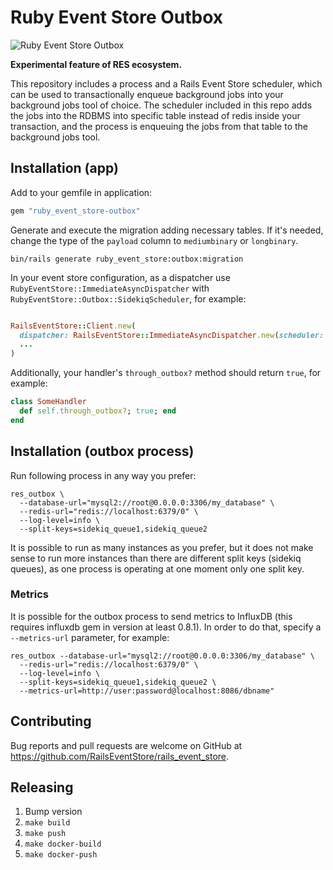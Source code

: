 # Ruby Event Store Outbox

![Ruby Event Store Outbox](https://github.com/RailsEventStore/rails_event_store/workflows/ruby_event_store-outbox/badge.svg)

**Experimental feature of RES ecosystem.**

This repository includes a process and a Rails Event Store scheduler, which can be used to transactionally enqueue background jobs into your background jobs tool of choice. The scheduler included in this repo adds the jobs into the RDBMS into specific table instead of redis inside your transaction, and the process is enqueuing the jobs from that table to the background jobs tool.

## Installation (app)

Add to your gemfile in application:

```ruby
gem "ruby_event_store-outbox"
```

Generate and execute the migration adding necessary tables. If it's needed, change the type of the `payload` column to `mediumbinary` or `longbinary`.

```
bin/rails generate ruby_event_store:outbox:migration
```

In your event store configuration, as a dispatcher use `RubyEventStore::ImmediateAsyncDispatcher` with `RubyEventStore::Outbox::SidekiqScheduler`, for example:

```ruby

RailsEventStore::Client.new(
  dispatcher: RailsEventStore::ImmediateAsyncDispatcher.new(scheduler: RubyEventStore::Outbox::SidekiqScheduler.new),
  ...
)
```

Additionally, your handler's `through_outbox?` method should return `true`, for example:

```ruby
class SomeHandler
  def self.through_outbox?; true; end
end
```


## Installation (outbox process)

Run following process in any way you prefer:

```
res_outbox \
  --database-url="mysql2://root@0.0.0.0:3306/my_database" \
  --redis-url="redis://localhost:6379/0" \
  --log-level=info \
  --split-keys=sidekiq_queue1,sidekiq_queue2
```

It is possible to run as many instances as you prefer, but it does not make sense to run more instances than there are different split keys (sidekiq queues), as one process is operating at one moment only one split key.

### Metrics

It is possible for the outbox process to send metrics to InfluxDB (this requires influxdb gem in version at least 0.8.1). In order to do that, specify a `--metrics-url` parameter, for example:

```
res_outbox --database-url="mysql2://root@0.0.0.0:3306/my_database" \
  --redis-url="redis://localhost:6379/0" \
  --log-level=info \
  --split-keys=sidekiq_queue1,sidekiq_queue2 \
  --metrics-url=http://user:password@localhost:8086/dbname"
```


## Contributing

Bug reports and pull requests are welcome on GitHub at https://github.com/RailsEventStore/rails_event_store.

## Releasing

1. Bump version
2. `make build`
3. `make push`
4. `make docker-build`
5. `make docker-push`
